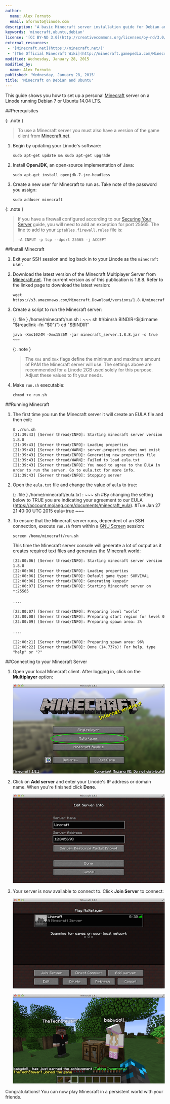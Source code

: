 ```yaml
---
author:
  name: Alex Fornuto
  email: afornuto@linode.com
description: 'A basic Minecraft server installation guide for Debian and Ubuntu'
keywords: 'minecraft,ubuntu,debian'
license: '[CC BY-ND 3.0](http://creativecommons.org/licenses/by-nd/3.0/us/)'
external_resources:
 - '[Minecraft.net](https://minecraft.net/)'
 - '[The Official Minecraft Wiki](http://minecraft.gamepedia.com/Minecraft_Wiki)'
modified: Wednesday, January 28, 2015
modified_by:
  name: Alex Fornuto
published: 'Wednesday, January 28, 2015'
title: 'Minecraft on Debian and Ubuntu'
---
```


This guide shows you how to set up a personal [Minecraft](https://minecraft.net/game) server on a Linode running Debian 7 or Ubuntu 14.04 LTS.

##Prerequisites

{: .note }
> To use a Minecraft server you must also have a version of the game client from [Minecraft.net](https://minecraft.net/).

1.  Begin by updating your Linode's software:

        sudo apt-get update && sudo apt-get upgrade

2.  Install **OpenJDK**, an open-source implementation of Java:

        sudo apt-get install openjdk-7-jre-headless

3.  Create a new user for Minecraft to run as. Take note of the password you assign:

        sudo adduser minecraft

{: .note }
> If you have a firewall configured according to our [Securing Your Server](/docs/security/securing-your-server) guide, you will need to add an exception for port 25565. The line to add to your `iptables.firewall.rules` file is:
>
>     -A INPUT -p tcp --dport 25565 -j ACCEPT

##Install Minecraft

1.  Exit your SSH session and log back in to your Linode as the `minecraft` user.

2.  Download the latest version of the Minecraft Multiplayer Server from [Minecraft.net](https://minecraft.net/). The current version as of this publication is 1.8.8. Refer to the linked page to download the latest version:

        wget https://s3.amazonaws.com/Minecraft.Download/versions/1.8.8/minecraft_server.1.8.8.jar

3.  Create a script to run the Minecraft server:

    {: .file }
    /home/minecraft/run.sh
    :   ~~~ sh
        #!/bin/sh
        BINDIR=$(dirname "$(readlink -fn "$0")")
        cd "$BINDIR"

        java -Xms1024M -Xmx1536M -jar minecraft_server.1.8.8.jar -o true
        ~~~

    {: .note }
    > The `Xms` and `Xmx` flags define the minimum and maximum amount of RAM the Minecraft server will use. The settings above are recommended for a Linode 2GB used solely for this purpose. Adjust these values to fit your needs.

4.  Make `run.sh` executable:

        chmod +x run.sh

##Running Minecraft

1.  The first time you run the Minecraft server it will create an EULA file and then exit:

        $ ./run.sh
        [21:39:43] [Server thread/INFO]: Starting minecraft server version 1.8.8
        [21:39:43] [Server thread/INFO]: Loading properties
        [21:39:43] [Server thread/WARN]: server.properties does not exist
        [21:39:43] [Server thread/INFO]: Generating new properties file
        [21:39:43] [Server thread/WARN]: Failed to load eula.txt
        [21:39:43] [Server thread/INFO]: You need to agree to the EULA in order to run the server. Go to eula.txt for more info.
        [21:39:43] [Server thread/INFO]: Stopping server

2.  Open the `eula.txt` file and change the value of `eula` to true:

    {: .file }
    /home/minecraft/eula.txt
    :   ~~~ sh
        #By changing the setting below to TRUE you are indicating your agreement to our EULA (https://account.mojang.com/documents/minecraft_eula).
        #Tue Jan 27 21:40:00 UTC 2015
        eula=true
        ~~~


3.  To ensure that the Minecraft server runs, dependent of an SSH connection, execute `run.sh` from within a [GNU Screen](/docs/networking/ssh/using-gnu-screen-to-manage-persistent-terminal-sessions) session:

        screen /home/minecraft/run.sh

    This time the Minecraft server console will generate a lot of output as it creates required text files and generates the Minecraft world:

        [22:00:06] [Server thread/INFO]: Starting minecraft server version 1.8.8
        [22:00:06] [Server thread/INFO]: Loading properties
        [22:00:06] [Server thread/INFO]: Default game type: SURVIVAL
        [22:00:06] [Server thread/INFO]: Generating keypair
        [22:00:07] [Server thread/INFO]: Starting Minecraft server on *:25565
        
        ....
        
        [22:00:07] [Server thread/INFO]: Preparing level "world"
        [22:00:08] [Server thread/INFO]: Preparing start region for level 0
        [22:00:09] [Server thread/INFO]: Preparing spawn area: 3%
        
        ....
        
        [22:00:21] [Server thread/INFO]: Preparing spawn area: 96%
        [22:00:22] [Server thread/INFO]: Done (14.737s)! For help, type "help" or "?"

##Connecting to your Minecraft Server

1.  Open your local Minecraft client. After logging in, click on the **Multiplayer** option:

    [![Minecraft Launch Menu.](/docs/assets/minecraft-select-multiplayer_small.png)](/docs/assets/minecraft-select-multiplayer.png)

2.  Click on **Add server** and enter your Linode's IP address or domain name. When you're finished click **Done**.

    [![Edit Server Info.](/docs/assets/minecraft-server-info_small.png)](/docs/assets/minecraft-server-info.png)

3.  Your server is now available to connect to. Click **Join Server** to connect:

    [![Minecraft Server List.](/docs/assets/minecraft-server-added_small.png)](/docs/assets/minecraft-server-added.png)

    [![Minecraft Players.](/docs/assets/minecraft-gameplay_small.png)](/docs/assets/minecraft-gameplay.png)

Congratulations! You can now play Minecraft in a persistent world with your friends.


